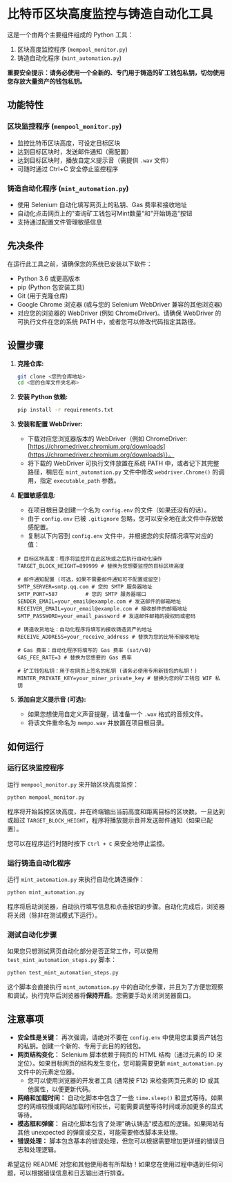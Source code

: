 # 比特币区块高度监控与铸造自动化工具

这是一个由两个主要组件组成的 Python 工具：
1. 区块高度监控程序 (`mempool_monitor.py`)
2. 铸造自动化程序 (`mint_automation.py`)

**重要安全提示：请务必使用一个全新的、专门用于铸造的矿工钱包私钥，切勿使用您存放大量资产的钱包私钥。**

## 功能特性

### 区块监控程序 (`mempool_monitor.py`)
- 监控比特币区块高度，可设定目标区块
- 达到目标区块时，发送邮件通知（需配置）
- 达到目标区块时，播放自定义提示音（需提供 `.wav` 文件）
- 可随时通过 Ctrl+C 安全停止监控程序

### 铸造自动化程序 (`mint_automation.py`)
- 使用 Selenium 自动化填写网页上的私钥、Gas 费率和接收地址
- 自动化点击网页上的"查询矿工钱包可Mint数量"和"开始铸造"按钮
- 支持通过配置文件管理敏感信息

## 先决条件

在运行此工具之前，请确保您的系统已安装以下软件：

- Python 3.6 或更高版本
- pip (Python 包安装工具)
- Git (用于克隆仓库)
- Google Chrome 浏览器 (或与您的 Selenium WebDriver 兼容的其他浏览器)
- 对应您的浏览器的 WebDriver (例如 ChromeDriver)。请确保 WebDriver 的可执行文件在您的系统 PATH 中，或者您可以修改代码指定其路径。

## 设置步骤

1.  **克隆仓库:**

    ```bash
    git clone <您的仓库地址>
    cd <您的仓库文件夹名称>
    ```

2.  **安装 Python 依赖:**

    ```bash
    pip install -r requirements.txt
    ```

3.  **安装和配置 WebDriver:**
    -   下载对应您浏览器版本的 WebDriver（例如 ChromeDriver: [https://chromedriver.chromium.org/downloads](https://chromedriver.chromium.org/downloads)）。
    -   将下载的 WebDriver 可执行文件放置在系统 PATH 中，或者记下其完整路径，稍后在 `mint_automation.py` 文件中修改 `webdriver.Chrome()` 的调用，指定 `executable_path` 参数。

4.  **配置敏感信息:**
    -   在项目根目录创建一个名为 `config.env` 的文件（如果还没有的话）。
    -   由于 `config.env` 已被 `.gitignore` 忽略，您可以安全地在此文件中存放敏感配置。
    -   复制以下内容到 `config.env` 文件中，并根据您的实际情况填写对应的值：

    ```env
    # 目标区块高度：程序将监控并在此区块或之后执行自动化操作
    TARGET_BLOCK_HEIGHT=899999 # 替换为您想要监控的目标区块高度

    # 邮件通知配置 (可选，如果不需要邮件通知可不配置或留空)
    SMTP_SERVER=smtp.qq.com # 您的 SMTP 服务器地址
    SMTP_PORT=587         # 您的 SMTP 服务器端口
    SENDER_EMAIL=your_email@example.com # 发送邮件的邮箱地址
    RECEIVER_EMAIL=your_email@example.com # 接收邮件的邮箱地址
    SMTP_PASSWORD=your_email_password # 发送邮件邮箱的授权码或密码

    # 铸造收货地址：自动化程序将填写的接收铸造资产的地址
    RECEIVE_ADDRESS=your_receive_address # 替换为您的比特币接收地址

    # Gas 费率：自动化程序将填写的 Gas 费率 (sat/vB)
    GAS_FEE_RATE=3 # 替换为您想要的 Gas 费率

    # 矿工钱包私钥：用于在网页上签名的私钥 (请务必使用专用新钱包的私钥！)
    MINTER_PRIVATE_KEY=your_miner_private_key # 替换为您的矿工钱包 WIF 私钥
    ```

5.  **添加自定义提示音 (可选):**
    -   如果您想使用自定义声音提醒，请准备一个 `.wav` 格式的音频文件。
    -   将该文件重命名为 `mempo.wav` 并放置在项目根目录。

## 如何运行

### 运行区块监控程序

运行 `mempool_monitor.py` 来开始区块高度监控：

```bash
python mempool_monitor.py
```

程序将开始监控区块高度，并在终端输出当前高度和距离目标的区块数。一旦达到或超过 `TARGET_BLOCK_HEIGHT`，程序将播放提示音并发送邮件通知（如果已配置）。

您可以在程序运行时随时按下 `Ctrl + C` 来安全地停止监控。

### 运行铸造自动化程序

运行 `mint_automation.py` 来执行自动化铸造操作：

```bash
python mint_automation.py
```

程序将启动浏览器，自动执行填写信息和点击按钮的步骤。自动化完成后，浏览器将关闭（除非在测试模式下运行）。

### 测试自动化步骤

如果您只想测试网页自动化部分是否正常工作，可以使用 `test_mint_automation_steps.py` 脚本：

```bash
python test_mint_automation_steps.py
```

这个脚本会直接执行 `mint_automation.py` 中的自动化步骤，并且为了方便您观察和调试，执行完毕后浏览器将**保持开启**。您需要手动关闭浏览器窗口。

## 注意事项

-   **安全性是关键：** 再次强调，请绝对不要在 `config.env` 中使用您主要资产钱包的私钥。创建一个新的、专用于此目的的钱包。
-   **网页结构变化：** Selenium 脚本依赖于网页的 HTML 结构（通过元素的 ID 来定位）。如果目标网页的结构发生变化，您可能需要更新 `mint_automation.py` 文件中的元素定位器。
    -   您可以使用浏览器的开发者工具 (通常按 F12) 来检查网页元素的 ID 或其他属性，以便更新代码。
-   **网络和加载时间：** 自动化脚本中包含了一些 `time.sleep()` 和显式等待。如果您的网络较慢或网站加载时间较长，可能需要调整等待时间或添加更多的显式等待。
-   **模态框和弹窗：** 自动化脚本包含了处理"确认铸造"模态框的逻辑。如果网站有其他 unexpected 的弹窗或交互，可能需要修改脚本来处理。
-   **错误处理：** 脚本包含基本的错误处理，但您可以根据需要增加更详细的错误日志和处理逻辑。

希望这份 README 对您和其他使用者有所帮助！如果您在使用过程中遇到任何问题，可以根据错误信息和日志输出进行排查。 